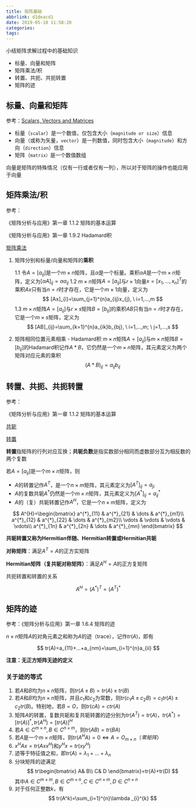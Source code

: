 ```yaml
---
title: 矩阵基础
abbrlink: d1deacd1
date: 2019-05-10 11:58:20
categories:
tags:
---
```


小结矩阵求解过程中的基础知识

* 标量、向量和矩阵
* 矩阵乘法/积
* 转置、共扼、共扼转置
* 矩阵的迹

## 标量、向量和矩阵

参考：[Scalars, Vectors and Matrices](https://www.mathsisfun.com/algebra/scalar-vector-matrix.html)

* 标量（`scalar`）是一个数值，仅包含大小（`magnitude or size`）信息
* 向量（或称为矢量，`vector`）是一列数值，同时包含大小（`magnitude`）和方向（`direction`）信息
* 矩阵（`matrix）`是一个数值数组

向量是矩阵的特殊情况（仅有一行或者仅有一列），所以对于矩阵的操作也能应用于向量

## 矩阵乘法/积

参考：

《矩阵分析与应用》第一章 1.1.2 矩阵的基本运算

《矩阵分析与应用》第一章 1.9.2 Hadamard积

[矩阵乘法](https://baike.baidu.com/item/%E7%9F%A9%E9%98%B5%E4%B9%98%E6%B3%95)

1. 矩阵分别和标量/向量和矩阵的**乘积**

    1.1 令$A=[a_{ij}]$是一个$m\times n$矩阵，且$\alpha$是一个标量。乘积$\alpha A$是一个$m\times n$矩阵，定义为$[\alpha A]_{ij}=\alpha a_{ij}$
    1.2 $m\times n$矩阵$A=[a_{ij}]$与$r\times 1$向量$x=[x_{1},...,x_{n}]^T$的乘积$Ax$只有当$n=r$时才存在，它是一个$m\times 1$向量，定义为
    $$
    [Ax]_{i}=\sum_{j=1}^{n}a_{ij}x_{j}, \ i=1,...,m
    $$
    1.3 $m\times n$矩阵$A=[a_{ij}]$与$r\times s$矩阵$B=[b_{ij}]$的乘积$AB$只有当$n=r$时才存在，它是一个$m\times s$矩阵，定义为
    $$
    [AB]_{ij}=\sum_{k=1}^{n}a_{ik}b_{bj}, \ i=1,...,m; \ j=1,...,s
    $$ 
2. 矩阵相同位置元素相乘 - Hadamard积
    $m\times n$矩阵$A=[a_{ij}]$与$m\times n$矩阵$B=[b_{ij}]$的Hadamard积记作$A*B$，它仍然是一个$m\times n$矩阵，其元素定义为两个矩阵对应元素的乘积
    $$
    (A*B)_{ij}=a_{ij}b_{ij}
    $$

## 转置、共扼、共扼转置

参考：

《矩阵分析与应用》第一章 1.1.2 矩阵的基本运算

[共轭](https://zh.wikipedia.org/wiki/%E5%85%B1%E8%BD%AD)

[转置](https://baike.baidu.com/item/%E8%BD%AC%E7%BD%AE)

**转置**指矩阵的行列对应互换；**共轭负数**是指实数部分相同而虚数部分互为相反数的两个复数

若$A=[a_{ij}]$是一个$m\times n$矩阵，则

* $A$的转置记作$A^T$，是一个$n\times m$矩阵，其元素定义为$[A^T]_{ij}=a_{ji}$
* $A$的复数共轭$A^*$仍然是一个$m\times n$矩阵，其元素定义为$[A^*]_{ij}=a^{*}_{ij}$
* $A$的（复）共轭转置记作$A^{H}$，它是一个$n\times m$矩阵，定义为

$$
A^{H}=\begin{bmatrix}
a^{*}_{11} & a^{*}_{21} & \dots & a^{*}_{m1}\\ 
a^{*}_{12} & a^{*}_{22} & \dots & a^{*}_{m2}\\ 
\vdots & \vdots & \vdots & \vdots\\ 
a^{*}_{1n} & a^{*}_{2n} & \dots & a^{*}_{mn}
\end{bmatrix}
$$

**共轭转置又称为Hermitian伴随、Hermitian转置或Hermitian共轭**

**对称矩阵**：满足$A^T=A$的正方实矩阵

**Hermitian矩阵（复共轭对称矩阵）**：满足$A^H=A$的正方复矩阵

共扼转置和转置的关系

$$
A^H=(A^*)^T=(A^T)^*
$$

## 矩阵的迹

参考：《矩阵分析与应用》第一章 1.6.4 矩阵的迹

$n\times n$矩阵$A$的对角元素之和称为$A$的迹（trace），记作$tr(A)$，即有

$$
tr(A)=a_{11}+...+a_{nm}=\sum_{i=1}^{n}a_{ii}
$$

**注意：无正方矩阵无迹的定义**

### 关于迹的等式

1. 若$A$和$B$均为$n\times n$矩阵，则$tr(A\pm B)=tr(A)\pm tr(B)$
2. 若$A$和$B$均为$n\times n$矩阵，并且$c_{1}$和$c_{2}$为常数，则$tr(c_{1}A\pm c_{2}B)=c_{1}tr(A)\pm c_{2}tr(B)$。特别地，若$B=O$，则$tr(cA)=ctr(A)$
3. 矩阵$A$的转置，复数共轭和复共轭转置的迹分别为$tr(A^T)=tr(A)，tr(A^*)=[tr(A)]^*, tr(A^H)=[tr(A)]^H$
4. 若$A\in C^{m\times n}, B\in C^{n\times m}$，则$tr(AB)=tr(BA)$
5. 若$A$是一个$m\times n$矩阵，则$tr(A^H A)=0\Leftrightarrow A=O_{m\times n}（零矩阵）$
6. $x^{H}Ax=tr(Axx^H)$和$y^H x=tr(xy^H)$
7. 迹等于特征值之和，即$tr(A)=\lambda_{1}+...+\lambda_{n}$
8. 分块矩阵的迹满足
    $$
    tr\begin{bmatrix}
    A& B\\ 
    C& D
    \end{bmatrix}=tr(A)+tr(D)
    $$
    其中$A\in C^{m\times m}, B\in C^{m\times n}, C\in C^{n\times m}, D\in C^{n\times n}$
9. 对于任何正整数$k$，有
    $$
    tr(A^k)=\sum_{i=1}^{n}\lambda _{i}^{k}
    $$
